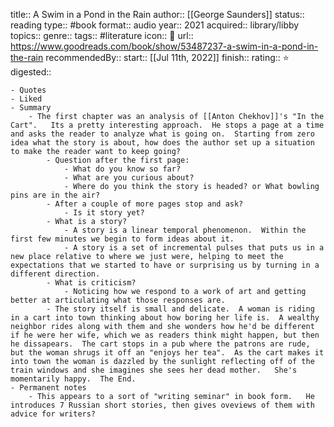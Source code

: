 title:: A Swim in a Pond in the Rain
author:: [[George Saunders]]
status:: reading
type:: #book
format:: audio
year:: 2021
acquired:: library/libby
topics::
genre::
tags:: #literature
icon:: 📖
url:: https://www.goodreads.com/book/show/53487237-a-swim-in-a-pond-in-the-rain
recommendedBy::
start:: [[Jul 11th, 2022]] 
finish::
rating:: ⭐️
digested::

	- Quotes
	- Liked
	- Summary
		- The first chapter was an analysis of [[Anton Chekhov]]'s "In the Cart".   Its a pretty interesting approach.  He stops a page at a time and asks the reader to analyze what is going on.  Starting from zero idea what the story is about, how does the author set up a situation to make the reader want to keep going?
			- Question after the first page:
				- What do you know so far?
				- What are you curious about?
				- Where do you think the story is headed? or What bowling pins are in the air?
			- After a couple of more pages stop and ask?
				- Is it story yet?
			- What is a story?
				- A story is a linear temporal phenomenon.  Within the first few minutes we begin to form ideas about it.
				- A story is a set of incremental pulses that puts us in a new place relative to where we just were, helping to meet the expectations that we started to have or surprising us by turning in a different direction.
			- What is criticism?
				- Noticing how we respond to a work of art and getting better at articulating what those responses are.
			- The story itself is small and delicate.  A woman is riding in a cart into town thinking about how boring her life is.  A wealthy neighbor rides along with them and she wonders how he'd be different if he were her wife, which we as readers think might happen, but then he dissapears.  The cart stops in a pub where the patrons are rude, but the woman shrugs it off an "enjoys her tea".  As the cart makes it into town the woman is dazzled by the sunlight reflecting off of the train windows and she imagines she sees her dead mother.   She's momentarily happy.  The End.
	- Permanent notes
		- This appears to a sort of "writing seminar" in book form.   He introduces 7 Russian short stories, then gives oveviews of them with advice for writers?